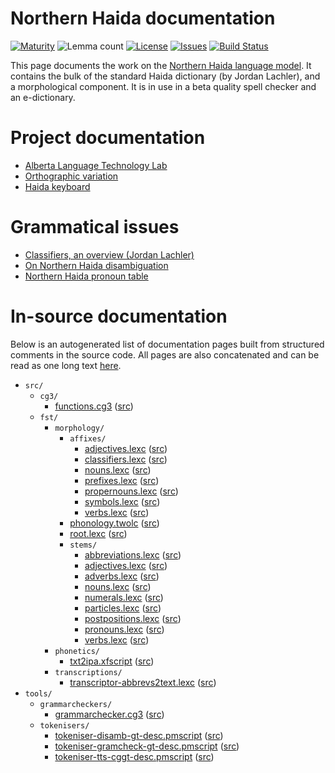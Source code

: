 # Northern Haida documentation

[![Maturity](https://img.shields.io/endpoint?url=https%3A%2F%2Fraw.githubusercontent.com%2Fgiellalt%2Flang-hdn%2Fgh-pages%2Fmaturity.json)](https://giellalt.github.io/MaturityClassification.html)
![Lemma count](https://img.shields.io/endpoint?url=https%3A%2F%2Fraw.githubusercontent.com%2Fgiellalt%2Flang-hdn%2Fgh-pages%2Flemmacount.json)
[![License](https://img.shields.io/github/license/giellalt/lang-hdn)](https://github.com/giellalt/lang-hdn/blob/main/LICENSE)
[![Issues](https://img.shields.io/github/issues/giellalt/lang-hdn)](https://github.com/giellalt/lang-hdn/issues)
[![Build Status](https://divvun-tc.giellalt.org/api/github/v1/repository/giellalt/lang-hdn/main/badge.svg)](https://github.com/giellalt/lang-hdn/actions)

This page documents the work on the [Northern Haida language model](http://github.com/giellalt/lang-hdn). 
It contains the bulk of the standard Haida dictionary (by Jordan Lachler), 
and a morphological component. It is in use in a beta quality spell checker and an e-dictionary.

# Project documentation

* [Alberta Language Technology Lab](http://altlab.artsrn.ualberta.ca/)
* [Orthographic variation](LetterEncoding.md)
* [Haida keyboard](/keyboard-hdn/)

#  Grammatical issues

* [Classifiers, an overview (Jordan Lachler)](classifiers.pdf)
* [On Northern Haida disambiguation](NorthernHaidaDisambiguation.md)
* [Northern Haida pronoun table](HaidaPronouns.md)

# In-source documentation

Below is an autogenerated list of documentation pages built from structured comments in the source code. All pages are also concatenated and can be read as one long text [here](hdn.md).

* `src/`
    * `cg3/`
        * [functions.cg3](src-cg3-functions.cg3.html) ([src](https://github.com/giellalt/lang-hdn/blob/main/src/cg3/functions.cg3))
    * `fst/`
        * `morphology/`
            * `affixes/`
                * [adjectives.lexc](src-fst-morphology-affixes-adjectives.lexc.html) ([src](https://github.com/giellalt/lang-hdn/blob/main/src/fst/morphology/affixes/adjectives.lexc))
                * [classifiers.lexc](src-fst-morphology-affixes-classifiers.lexc.html) ([src](https://github.com/giellalt/lang-hdn/blob/main/src/fst/morphology/affixes/classifiers.lexc))
                * [nouns.lexc](src-fst-morphology-affixes-nouns.lexc.html) ([src](https://github.com/giellalt/lang-hdn/blob/main/src/fst/morphology/affixes/nouns.lexc))
                * [prefixes.lexc](src-fst-morphology-affixes-prefixes.lexc.html) ([src](https://github.com/giellalt/lang-hdn/blob/main/src/fst/morphology/affixes/prefixes.lexc))
                * [propernouns.lexc](src-fst-morphology-affixes-propernouns.lexc.html) ([src](https://github.com/giellalt/lang-hdn/blob/main/src/fst/morphology/affixes/propernouns.lexc))
                * [symbols.lexc](src-fst-morphology-affixes-symbols.lexc.html) ([src](https://github.com/giellalt/lang-hdn/blob/main/src/fst/morphology/affixes/symbols.lexc))
                * [verbs.lexc](src-fst-morphology-affixes-verbs.lexc.html) ([src](https://github.com/giellalt/lang-hdn/blob/main/src/fst/morphology/affixes/verbs.lexc))
            * [phonology.twolc](src-fst-morphology-phonology.twolc.html) ([src](https://github.com/giellalt/lang-hdn/blob/main/src/fst/morphology/phonology.twolc))
            * [root.lexc](src-fst-morphology-root.lexc.html) ([src](https://github.com/giellalt/lang-hdn/blob/main/src/fst/morphology/root.lexc))
            * `stems/`
                * [abbreviations.lexc](src-fst-morphology-stems-abbreviations.lexc.html) ([src](https://github.com/giellalt/lang-hdn/blob/main/src/fst/morphology/stems/abbreviations.lexc))
                * [adjectives.lexc](src-fst-morphology-stems-adjectives.lexc.html) ([src](https://github.com/giellalt/lang-hdn/blob/main/src/fst/morphology/stems/adjectives.lexc))
                * [adverbs.lexc](src-fst-morphology-stems-adverbs.lexc.html) ([src](https://github.com/giellalt/lang-hdn/blob/main/src/fst/morphology/stems/adverbs.lexc))
                * [nouns.lexc](src-fst-morphology-stems-nouns.lexc.html) ([src](https://github.com/giellalt/lang-hdn/blob/main/src/fst/morphology/stems/nouns.lexc))
                * [numerals.lexc](src-fst-morphology-stems-numerals.lexc.html) ([src](https://github.com/giellalt/lang-hdn/blob/main/src/fst/morphology/stems/numerals.lexc))
                * [particles.lexc](src-fst-morphology-stems-particles.lexc.html) ([src](https://github.com/giellalt/lang-hdn/blob/main/src/fst/morphology/stems/particles.lexc))
                * [postpositions.lexc](src-fst-morphology-stems-postpositions.lexc.html) ([src](https://github.com/giellalt/lang-hdn/blob/main/src/fst/morphology/stems/postpositions.lexc))
                * [pronouns.lexc](src-fst-morphology-stems-pronouns.lexc.html) ([src](https://github.com/giellalt/lang-hdn/blob/main/src/fst/morphology/stems/pronouns.lexc))
                * [verbs.lexc](src-fst-morphology-stems-verbs.lexc.html) ([src](https://github.com/giellalt/lang-hdn/blob/main/src/fst/morphology/stems/verbs.lexc))
        * `phonetics/`
            * [txt2ipa.xfscript](src-fst-phonetics-txt2ipa.xfscript.html) ([src](https://github.com/giellalt/lang-hdn/blob/main/src/fst/phonetics/txt2ipa.xfscript))
        * `transcriptions/`
            * [transcriptor-abbrevs2text.lexc](src-fst-transcriptions-transcriptor-abbrevs2text.lexc.html) ([src](https://github.com/giellalt/lang-hdn/blob/main/src/fst/transcriptions/transcriptor-abbrevs2text.lexc))
* `tools/`
    * `grammarcheckers/`
        * [grammarchecker.cg3](tools-grammarcheckers-grammarchecker.cg3.html) ([src](https://github.com/giellalt/lang-hdn/blob/main/tools/grammarcheckers/grammarchecker.cg3))
    * `tokenisers/`
        * [tokeniser-disamb-gt-desc.pmscript](tools-tokenisers-tokeniser-disamb-gt-desc.pmscript.html) ([src](https://github.com/giellalt/lang-hdn/blob/main/tools/tokenisers/tokeniser-disamb-gt-desc.pmscript))
        * [tokeniser-gramcheck-gt-desc.pmscript](tools-tokenisers-tokeniser-gramcheck-gt-desc.pmscript.html) ([src](https://github.com/giellalt/lang-hdn/blob/main/tools/tokenisers/tokeniser-gramcheck-gt-desc.pmscript))
        * [tokeniser-tts-cggt-desc.pmscript](tools-tokenisers-tokeniser-tts-cggt-desc.pmscript.html) ([src](https://github.com/giellalt/lang-hdn/blob/main/tools/tokenisers/tokeniser-tts-cggt-desc.pmscript))

